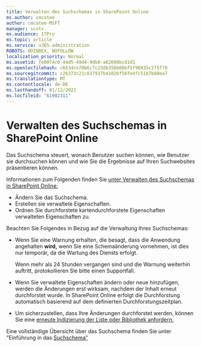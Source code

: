 ```yaml
---
title: Verwalten des Suchschemas in SharePoint Online
ms.author: cmcatee
author: cmcatee-MSFT
manager: scotv
ms.audience: ITPro
ms.topic: article
ms.service: o365-administration
ROBOTS: NOINDEX, NOFOLLOW
localization_priority: Normal
ms.assetid: fe00f4c0-44d5-49d4-9db0-a62698bcd1d1
ms.openlocfilehash: c6534ce70b6c7c23db358b08bf5f90835c2f5f70
ms.sourcegitcommit: c26373c21c837937b41026f56fedfc51b7b80ea7
ms.translationtype: MT
ms.contentlocale: de-DE
ms.lasthandoff: 01/12/2022
ms.locfileid: "61982311"
---
```

# <a name="manage-search-schema-in-sharepoint-online"></a>Verwalten des Suchschemas in SharePoint Online

Das Suchschema steuert, wonach Benutzer suchen können, wie Benutzer sie durchsuchen können und wie Sie die Ergebnisse auf Ihren Suchwebsites präsentieren können. 

Informationen zum Folgenden finden Sie [unter Verwalten des Suchschemas in SharePoint Online:](https://docs.microsoft.com/sharepoint/manage-search-schema) 
- Ändern Sie das Suchschema.
- Erstellen sie verwaltete Eigenschaften.
- Ordnen Sie durchforstete kartendurchforstete Eigenschaften verwalteten Eigenschaften zu.

Beachten Sie Folgendes in Bezug auf die Verwaltung Ihres Suchschemas:

- Wenn Sie eine Warnung erhalten, die besagt, dass die Anwendung angehalten **wird,** wenn Sie eine Schemaänderung vornehmen, ist dies nur temporär, da die Wartung des Diensts erfolgt. 

    Wenn mehr als 24 Stunden vergangen sind und die Warnung weiterhin auftritt, protokollieren Sie bitte einen Supportfall.
- Wenn Sie verwaltete Eigenschaften ändern oder neue hinzufügen, werden die Änderungen erst wirksam, nachdem der Inhalt erneut durchforstet wurde. In SharePoint Online erfolgt die Durchforstung automatisch basierend auf dem definierten Durchforstungszeitplan.
- Um sicherzustellen, dass Ihre Änderungen durchforstet werden, können Sie eine [erneute Indizierung der Liste oder Bibliothek anfordern.](https://docs.microsoft.com/sharepoint/manage-search-schema#request-re-indexing-of-a-document-library-or-list) 

Eine vollständige Übersicht über das Suchschema finden Sie unter "Einführung in das [Suchschema"](https://blogs.technet.microsoft.com/tothesharepoint/2012/11/25/introducing-search-schema-for-sharepoint-2013/) 


